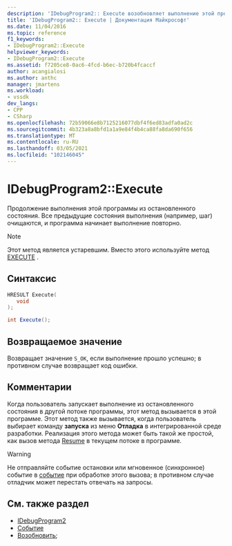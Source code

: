 ```yaml
---
description: 'IDebugProgram2:: Execute возобновляет выполнение этой программы из остановленного состояния. Все предыдущие состояния выполнения (например, шаг) очищаются, и программа начинает выполнение повторно.'
title: 'IDebugProgram2:: Execute | Документация Майкрософт'
ms.date: 11/04/2016
ms.topic: reference
f1_keywords:
- IDebugProgram2::Execute
helpviewer_keywords:
- IDebugProgram2::Execute
ms.assetid: f7205ce8-0ac6-4fcd-b6ec-b720b4fcaccf
author: acangialosi
ms.author: anthc
manager: jmartens
ms.workload:
- vssdk
dev_langs:
- CPP
- CSharp
ms.openlocfilehash: 72b59066e8b7125216077dbf4f6ed83adfa0ad2c
ms.sourcegitcommit: 4b323a8a8bfd1a1a9e84f4b4ca88fa8da690f656
ms.translationtype: MT
ms.contentlocale: ru-RU
ms.lasthandoff: 03/05/2021
ms.locfileid: "102146045"
---
```

# <a name="idebugprogram2execute"></a>IDebugProgram2::Execute
Продолжение выполнения этой программы из остановленного состояния. Все предыдущие состояния выполнения (например, шаг) очищаются, и программа начинает выполнение повторно.

> [!NOTE]
> Этот метод является устаревшим. Вместо этого используйте метод [EXECUTE](../../../extensibility/debugger/reference/idebugprocess3-execute.md) .

## <a name="syntax"></a>Синтаксис

```cpp
HRESULT Execute(
   void
);
```

```csharp
int Execute();
```

## <a name="return-value"></a>Возвращаемое значение
 Возвращает значение `S_OK`, если выполнение прошло успешно; в противном случае возвращает код ошибки.

## <a name="remarks"></a>Комментарии
 Когда пользователь запускает выполнение из остановленного состояния в другой потоке программы, этот метод вызывается в этой программе. Этот метод также вызывается, когда пользователь выбирает команду **запуска** из меню **Отладка** в интегрированной среде разработки. Реализация этого метода может быть такой же простой, как вызов метода [Resume](../../../extensibility/debugger/reference/idebugthread2-resume.md) в текущем потоке в программе.

> [!WARNING]
> Не отправляйте событие остановки или мгновенное (синхронное) событие в [событие](../../../extensibility/debugger/reference/idebugeventcallback2-event.md) при обработке этого вызова; в противном случае отладчик может перестать отвечать на запросы.

## <a name="see-also"></a>См. также раздел
- [IDebugProgram2](../../../extensibility/debugger/reference/idebugprogram2.md)
- [Событие](../../../extensibility/debugger/reference/idebugeventcallback2-event.md)
- [Возобновить](../../../extensibility/debugger/reference/idebugthread2-resume.md);
